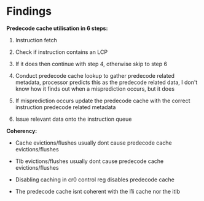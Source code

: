 # Findings

**Predecode cache utilisation in 6 steps:**

  1. Instruction fetch

  2. Check if instruction contains an LCP

  3. If it does then continue with step 4, otherwise skip to step 6

  4. Conduct predecode cache lookup to gather predecode related metadata, processor
     predicts this as the predecode related data, I don't know how it finds out 
     when a misprediction occurs, but it does

  5. If misprediction occurs update the predecode cache with the correct instruction 
     predecode related metadata

  6. Issue relevant data onto the instruction queue

**Coherency:**

- Cache evictions/flushes usually dont cause predecode cache evictions/flushes

- Tlb evictions/flushes usually dont cause predecode cache evictions/flushes

- Disabling caching in cr0 control reg disables predecode cache

- The predecode cache isnt coherent with the l1i cache nor the itlb